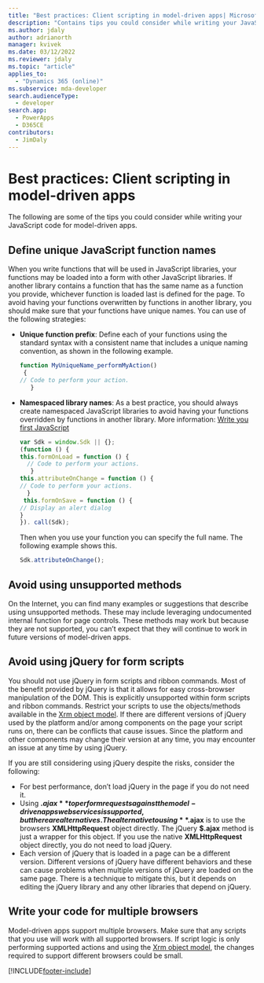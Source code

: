```yaml
---
title: "Best practices: Client scripting in model-driven apps| MicrosoftDocs"
description: "Contains tips you could consider while writing your JavaScript code for model-driven apps."
ms.author: jdaly
author: adrianorth
manager: kvivek
ms.date: 03/12/2022
ms.reviewer: jdaly
ms.topic: "article"
applies_to: 
  - "Dynamics 365 (online)"
ms.subservice: mda-developer
search.audienceType: 
  - developer
search.app: 
  - PowerApps
  - D365CE
contributors:
  - JimDaly
---
```

# Best practices: Client scripting in model-driven apps

The following are some of the tips you could consider while writing your JavaScript code for model-driven apps.

## Define unique JavaScript function names

When you write functions that will be used in JavaScript libraries, your functions may be loaded into a form with other JavaScript libraries. If another library contains a function that has the same name as a function you provide, whichever function is loaded last is defined for the page. To avoid having your functions overwritten by functions in another library, you should make sure that your functions have unique names. You can use of the following strategies:

- **Unique function prefix**: Define each of your functions using the standard syntax with a consistent name that includes a unique naming convention, as shown in the following example.
    ```JavaScript
    function MyUniqueName_performMyAction()
     {
    // Code to perform your action.
       }
    ```
- **Namespaced library names**:  As a best practice, you should always create namespaced JavaScript libraries to avoid having your functions overridden by functions in another library. More information: [Write you first JavaScript](walkthrough-write-your-first-client-script.md)
    ```JavaScript
    var Sdk = window.Sdk || {};
    (function () {
    this.formOnLoad = function () {
      // Code to perform your actions.
       }
    this.attributeOnChange = function () {
    // Code to perform your actions.
      } 
     this.formOnSave = function () {
    // Display an alert dialog
    }
    }). call(Sdk);
    ```

    Then when you use your function you can specify the full name. The following example shows this.

    ```JavaScript
    Sdk.attributeOnChange();
    ```


## Avoid using unsupported methods

On the Internet, you can find many examples or suggestions that describe using unsupported methods. These may include leveraging undocumented internal function for page controls. These methods may work but because they are not supported, you can’t expect that they will continue to work in future versions of model-driven apps.

## Avoid using jQuery for form scripts

You should not use jQuery in form scripts and ribbon commands. Most of the benefit provided by jQuery is that it allows for easy cross-browser manipulation of the DOM. This is explicitly unsupported within form scripts and ribbon commands. Restrict your scripts to use the objects/methods available in the [Xrm object model](understand-clientapi-object-model.md). If there are different versions of jQuery used by the platform and/or among components on the page your script runs on, there can be conflicts that cause issues. Since the platform and other components may change their version at any time, you may encounter an issue at any time by using jQuery.

If you are still considering using jQuery despite the risks, consider the following:

- For best performance, don’t load jQuery in the page if you do not need it.
- Using **$.ajax** to perform requests against the model-driven apps web services is supported, but there are alternatives. The alternative to using **$.ajax** is to use the browsers **XMLHttpRequest** object directly. The jQuery **$.ajax** method is just a wrapper for this object. If you use the native **XMLHttpRequest** object directly, you do not need to load jQuery.
- Each version of jQuery that is loaded in a page can be a different version. Different versions of jQuery have different behaviors and these can cause problems when multiple versions of jQuery are loaded on the same page. There is a technique to mitigate this, but it depends on editing the jQuery library and any other libraries that depend on jQuery.


## Write your code for multiple browsers

Model-driven apps support multiple browsers. Make sure that any scripts that you use will work with all supported browsers. If script logic is only performing supported actions and using the [Xrm object model](understand-clientapi-object-model.md), the changes required to support different browsers could be small.


[!INCLUDE[footer-include](../../../includes/footer-banner.md)]
